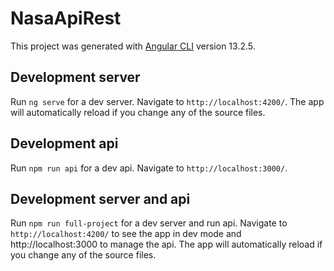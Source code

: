 # NasaApiRest

This project was generated with [Angular CLI](https://github.com/angular/angular-cli) version 13.2.5.

## Development server

Run `ng serve` for a dev server. Navigate to `http://localhost:4200/`. The app will automatically reload if you change any of the source files.

## Development api

Run `npm run api` for a dev api. Navigate to `http://localhost:3000/`.

## Development server and api

Run `npm run full-project` for a dev server and run api. Navigate to `http://localhost:4200/` to see the app in dev mode and http://localhost:3000 to manage the api. The app will automatically reload if you change any of the source files.
